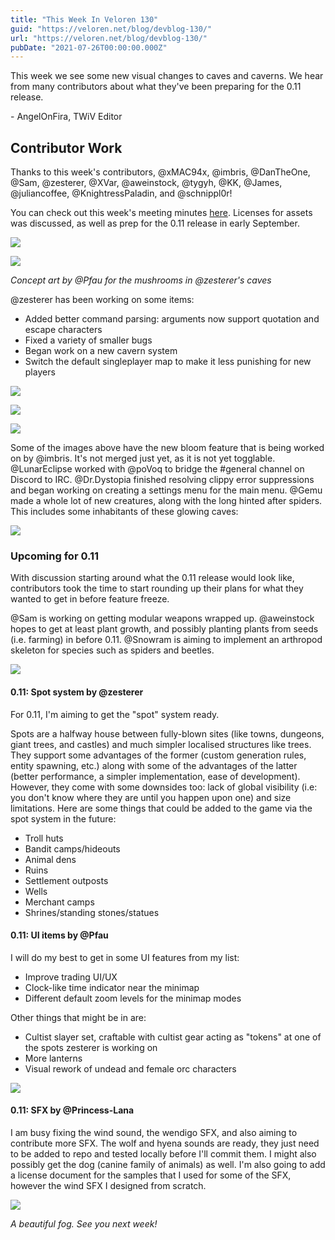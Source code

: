 ```yaml
---
title: "This Week In Veloren 130"
guid: "https://veloren.net/blog/devblog-130/"
url: "https://veloren.net/blog/devblog-130/"
pubDate: "2021-07-26T00:00:00.000Z"
---
```


This week we see some new visual changes to caves and caverns. We hear from many contributors about what they've been preparing for the 0.11 release.

\- AngelOnFira, TWiV Editor

## Contributor Work

Thanks to this week's contributors, @xMAC94x, @imbris, @DanTheOne, @Sam, @zesterer, @XVar, @aweinstock, @tygyh, @KK, @James, @juliancoffee, @KnightressPaladin, and @schnippl0r!

You can check out this week's meeting minutes [here](https://hackmd.io/MwR6ptZSQZuUvNd2MyiD0w). Licenses for assets was discussed, as well as prep for the 0.11 release in early September.

![](https://s3.eu-central-2.wasabisys.com/veloren-blog/cdn/450039871650660374/866504262140952586/unknown.png)

![](https://s3.eu-central-2.wasabisys.com/veloren-blog/cdn/450039871650660374/866504183456858132/unknown.png)

_Concept art by @Pfau for the mushrooms in @zesterer's caves_

@zesterer has been working on some items:

- Added better command parsing: arguments now support quotation and escape characters
- Fixed a variety of smaller bugs
- Began work on a new cavern system
- Switch the default singleplayer map to make it less punishing for new players

![](https://s3.eu-central-2.wasabisys.com/veloren-blog/cdn/597826574095613962/868882018585432074/unknown.png)

![](https://s3.eu-central-2.wasabisys.com/veloren-blog/cdn/597826574095613962/868882025682198578/unknown.png)

![](https://s3.eu-central-2.wasabisys.com/veloren-blog/cdn/597826574095613962/868882039347249212/unknown.png)

Some of the images above have the new bloom feature that is being worked on by @imbris. It's not merged just yet, as it is not yet togglable. @LunarEclipse worked with @poVoq to bridge the #general channel on Discord to IRC. @Dr.Dystopia finished resolving clippy error suppressions and began working on creating a settings menu for the main menu. @Gemu made a whole lot of new creatures, along with the long hinted after spiders. This includes some inhabitants of these glowing caves:

![](https://s3.eu-central-2.wasabisys.com/veloren-blog/cdn/597826574095613962/868882413856620574/unknown.png)

### Upcoming for 0.11

With discussion starting around what the 0.11 release would look like, contributors took the time to start rounding up their plans for what they wanted to get in before feature freeze.

@Sam is working on getting modular weapons wrapped up. @aweinstock hopes to get at least plant growth, and possibly planting plants from seeds (i.e. farming) in before 0.11. @Snowram is aiming to implement an arthropod skeleton for species such as spiders and beetles.

![](https://s3.eu-central-2.wasabisys.com/veloren-blog/cdn/634860358623821835/869202382100250695/unknown.png)

#### 0.11: Spot system by @zesterer

For 0.11, I'm aiming to get the "spot" system ready.

Spots are a halfway house between fully-blown sites (like towns, dungeons, giant trees, and castles) and much simpler localised structures like trees. They support some advantages of the former (custom generation rules, entity spawning, etc.) along with some of the advantages of the latter (better performance, a simpler implementation, ease of development). However, they come with some downsides too: lack of global visibility (i.e: you don't know where they are until you happen upon one) and size limitations. Here are some things that could be added to the game via the spot system in the future:

- Troll huts
- Bandit camps/hideouts
- Animal dens
- Ruins
- Settlement outposts
- Wells
- Merchant camps
- Shrines/standing stones/statues

#### 0.11: UI items by @Pfau

I will do my best to get in some UI features from my list:

- Improve trading UI/UX
- Clock-like time indicator near the minimap
- Different default zoom levels for the minimap modes

Other things that might be in are:

- Cultist slayer set, craftable with cultist gear acting as "tokens" at one of the spots zesterer is working on
- More lanterns
- Visual rework of undead and female orc characters

![](https://s3.eu-central-2.wasabisys.com/veloren-blog/cdn/634860358623821835/867222086325895208/screenshot_1626425217201.png)

#### 0.11: SFX by @Princess-Lana

I am busy fixing the wind sound, the wendigo SFX, and also aiming to contribute more SFX. The wolf and hyena sounds are ready, they just need to be added to repo and tested locally before I'll commit them. I might also possibly get the dog (canine family of animals) as well. I'm also going to add a license document for the samples that I used for some of the SFX, however the wind SFX I designed from scratch.

![](https://s3.eu-central-2.wasabisys.com/veloren-blog/cdn/634860358623821835/869373246699606076/Screenshot_from_2021-07-27_01-42-02_1.png)

_A beautiful fog. See you next week!_
